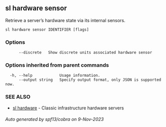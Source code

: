 ## sl hardware sensor

Retrieve a server’s hardware state via its internal sensors.

```
sl hardware sensor IDENTIFIER [flags]
```

### Options

```
      --discrete   Show discrete units associated hardware sensor
```

### Options inherited from parent commands

```
  -h, --help            Usage information.
      --output string   Specify output format, only JSON is supported now.
```

### SEE ALSO

* [sl hardware](sl_hardware.md)	 - Classic infrastructure hardware servers

###### Auto generated by spf13/cobra on 9-Nov-2023
